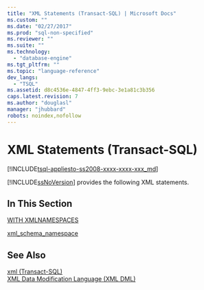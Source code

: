 ```yaml
---
title: "XML Statements (Transact-SQL) | Microsoft Docs"
ms.custom: ""
ms.date: "02/27/2017"
ms.prod: "sql-non-specified"
ms.reviewer: ""
ms.suite: ""
ms.technology: 
  - "database-engine"
ms.tgt_pltfrm: ""
ms.topic: "language-reference"
dev_langs: 
  - "TSQL"
ms.assetid: d8c4536e-4847-4ff3-9ebc-3e1a81c3b356
caps.latest.revision: 7
ms.author: "douglasl"
manager: "jhubbard"
robots: noindex,nofollow
---
```

# XML Statements (Transact-SQL)
[!INCLUDE[tsql-appliesto-ss2008-xxxx-xxxx-xxx_md](../a9retired/includes/tsql-appliesto-ss2008-xxxx-xxxx-xxx-md.md)]

  [!INCLUDE[ssNoVersion](../a9notintoc/includes/ssnoversion-md.md)] provides the following XML statements.  
  
## In This Section  
 [WITH XMLNAMESPACES](../t-sql/data-types/with-xmlnamespaces.md)  
  
 [xml_schema_namespace](../t-sql/data-types/xml-schema-namespace.md)  
  
## See Also  
 [xml &#40;Transact-SQL&#41;](../t-sql/xml/xml-transact-sql.md)   
 [XML Data Modification Language &#40;XML DML&#41;](../t-sql/xml/xml-data-modification-language-xml-dml.md)  
  
  